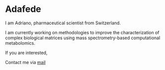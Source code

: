 # Adafede

I am Adriano, pharmaceutical scientist from Switzerland.

I am currently working on methodologies to improve the characterization of complex biological matrices using mass spectrometry-based computational metabolomics.

If you are interested,

Contact me via [mail](mailto:rutz@imsb.biol.ethz.ch)
